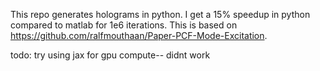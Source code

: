 This repo generates holograms in python.
I get a 15% speedup in python compared to matlab for 1e6 iterations.
This is based on https://github.com/ralfmouthaan/Paper-PCF-Mode-Excitation.

todo:
try using jax for gpu compute-- didnt work
